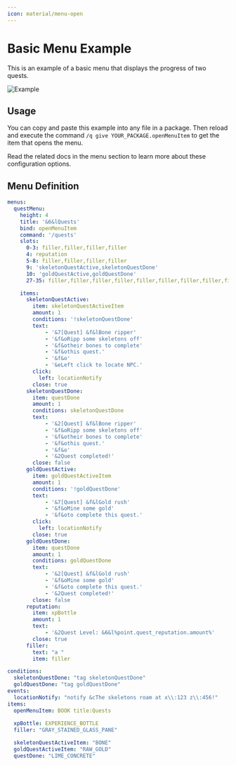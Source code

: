 ```yaml
---
icon: material/menu-open
---
```

# Basic Menu Example

This is an example of a basic menu that displays the progress of two quests.

![Example](../../_media/content/Tutorials/MenuExample/ResultOverview.png)

## Usage
You can copy and paste this example into any file in a package. 
Then reload and execute the command `/q give YOUR_PACKAGE.openMenuItem` to get the item that opens the menu.

Read the related docs in the menu section to learn more about these configuration options.
  
## Menu Definition
``` YAML
menus:
  questMenu:
    height: 4
    title: '&6&lQuests'
    bind: openMenuItem
    command: '/quests'
    slots:
      0-3: filler,filler,filler,filler
      4: reputation
      5-8: filler,filler,filler,filler
      9: 'skeletonQuestActive,skeletonQuestDone'
      10: 'goldQuestActive,goldQuestDone'
      27-35: filler,filler,filler,filler,filler,filler,filler,filler,filler

    items:
      skeletonQuestActive:
        item: skeletonQuestActiveItem
        amount: 1
        conditions: '!skeletonQuestDone'
        text:
            - '&7[Quest] &f&lBone ripper'
            - '&f&oRipp some skeletons off'
            - '&f&otheir bones to complete'
            - '&f&othis quest.'
            - '&f&o'
            - '&eLeft click to locate NPC.'
        click:
          left: locationNotify
        close: true
      skeletonQuestDone:
        item: questDone
        amount: 1
        conditions: skeletonQuestDone
        text:
            - '&2[Quest] &f&lBone ripper'
            - '&f&oRipp some skeletons off'
            - '&f&otheir bones to complete'
            - '&f&othis quest.'
            - '&f&o'
            - '&2Quest completed!'
        close: false
      goldQuestActive:
        item: goldQuestActiveItem
        amount: 1
        conditions: '!goldQuestDone'
        text:
            - '&7[Quest] &f&lGold rush'
            - '&f&oMine some gold'
            - '&f&oto complete this quest.'
        click:
          left: locationNotify
        close: true
      goldQuestDone:
        item: questDone
        amount: 1
        conditions: goldQuestDone
        text:
            - '&2[Quest] &f&lGold rush'
            - '&f&oMine some gold'
            - '&f&oto complete this quest.'
            - '&2Quest completed!'
        close: false
      reputation:
        item: xpBottle  
        amount: 1
        text:
            - '&2Quest Level: &6&l%point.quest_reputation.amount%'
        close: true
      filler: 
        text: "a "
        item: filler

conditions:
  skeletonQuestDone: "tag skeletonQuestDone"
  goldQuestDone: "tag goldQuestDone"
events:
  locationNotify: "notify &cThe skeletons roam at x\\:123 z\\:456!"
items:
  openMenuItem: BOOK title:Quests
  
  xpBottle: EXPERIENCE_BOTTLE
  filler: "GRAY_STAINED_GLASS_PANE"

  skeletonQuestActiveItem: "BONE"
  goldQuestActiveItem: "RAW_GOLD"
  questDone: "LIME_CONCRETE"
```

